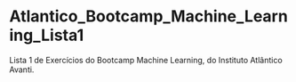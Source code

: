 # Atlantico_Bootcamp_Machine_Learning_Lista1
Lista 1 de Exercícios do Bootcamp Machine Learning, do Instituto Atlântico Avanti.
